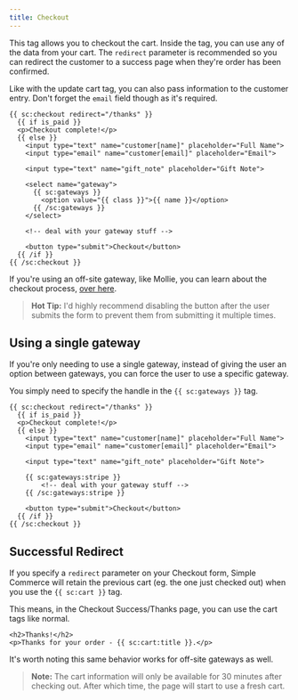 ```yaml
---
title: Checkout
---
```


This tag allows you to checkout the cart. Inside the tag, you can use any of the data from your cart. The `redirect` parameter is recommended so you can redirect the customer to a success page when they're order has been confirmed.

Like with the update cart tag, you can also pass information to the customer entry. Don't forget the `email` field though as it's required.

```antlers
{{ sc:checkout redirect="/thanks" }}
  {{ if is_paid }}
  <p>Checkout complete!</p>
  {{ else }}
    <input type="text" name="customer[name]" placeholder="Full Name">
    <input type="email" name="customer[email]" placeholder="Email">

    <input type="text" name="gift_note" placeholder="Gift Note">

    <select name="gateway">
      {{ sc:gateways }}
        <option value="{{ class }}">{{ name }}</option>
      {{ /sc:gateways }}
    </select>

    <!-- deal with your gateway stuff -->

    <button type="submit">Checkout</button>
  {{ /if }}
{{ /sc:checkout }}
```

If you're using an off-site gateway, like Mollie, you can learn about the checkout process, [over here](/gateways#offsite-gateways).

> **Hot Tip:** I'd highly recommend disabling the button after the user submits the form to prevent them from submitting it multiple times.

## Using a single gateway

If you're only needing to use a single gateway, instead of giving the user an option between gateways, you can force the user to use a specific gateway.

You simply need to specify the handle in the `{{ sc:gateways }}` tag.

```antlers
{{ sc:checkout redirect="/thanks" }}
  {{ if is_paid }}
  <p>Checkout complete!</p>
  {{ else }}
    <input type="text" name="customer[name]" placeholder="Full Name">
    <input type="email" name="customer[email]" placeholder="Email">

    <input type="text" name="gift_note" placeholder="Gift Note">

    {{ sc:gateways:stripe }}
        <!-- deal with your gateway stuff -->
    {{ /sc:gateways:stripe }}

    <button type="submit">Checkout</button>
  {{ /if }}
{{ /sc:checkout }}
```

## Successful Redirect

If you specify a `redirect` parameter on your Checkout form, Simple Commerce will retain the previous cart (eg. the one just checked out) when you use the `{{ sc:cart }}` tag.

This means, in the Checkout Success/Thanks page, you can use the cart tags like normal.

```
<h2>Thanks!</h2>
<p>Thanks for your order - {{ sc:cart:title }}.</p>
```

It's worth noting this same behavior works for off-site gateways as well.

> **Note:** The cart information will only be available for 30 minutes after checking out. After which time, the page will start to use a fresh cart.
